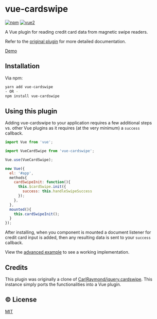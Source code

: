 # vue-cardswipe

[![npm](https://img.shields.io/npm/v/vue-cardswipe.svg)](https://www.npmjs.com/package/vue-cardswipe)
[![vue2](https://img.shields.io/badge/vue-2.x-brightgreen.svg)](https://vuejs.org/)

A Vue plugin for reading credit card data from magnetic swipe readers.

Refer to the [original plugin](https://github.com/CarlRaymond/jquery.cardswipe) for more detailed documentation.

[Demo](https://wuori.github.io/vue-cardswipe/example/)

## Installation

Via npm:
```sh
yarn add vue-cardswipe
- OR -
npm install vue-cardswipe
```

## Using this plugin

Adding vue-cardswipe to your application requires a few additional steps vs. other Vue plugins as it requires (at the very minimum) a `success` callback.

```js
import Vue from 'vue';

import VueCardSwipe from 'vue-cardswipe';

Vue.use(VueCardSwipe);

new Vue({
  el: '#app',
  methods{
    cardSwipeInit: function(){
      this.$cardSwipe.init({
        success: this.handleSwipeSuccess
      });
    },
  },
  mounted(){
    this.cardSwipeInit();
  }
});
```

After installing, when you component is mounted a document listener for credit card input is added, then any resulting data is sent to your `success` callback.

View the [advanced example](https://wuori.github.io/vue-cardswipe/example/) to see a working implementation.

## Credits

This plugin was originally a clone of [CarlRaymond/jquery.cardswipe](https://github.com/CarlRaymond/jquery.cardswipe). This instance simply ports the functionalities into a Vue plugin.

## :copyright: License

[MIT](http://opensource.org/licenses/MIT)
